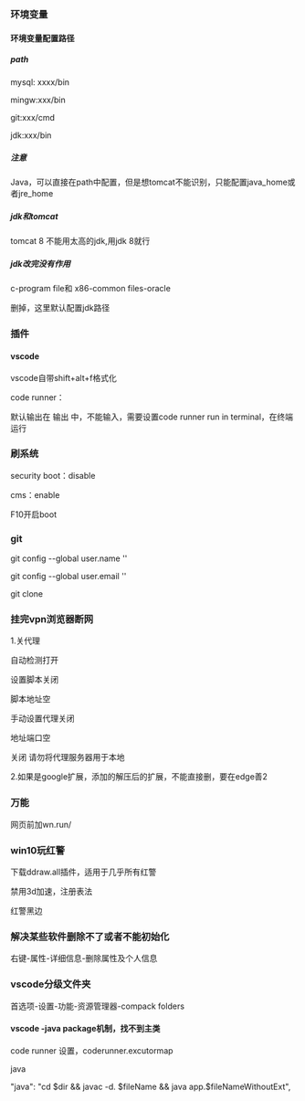 

### 环境变量

#### 环境变量配置路径

##### path

mysql:  xxxx/bin

mingw:xxx/bin

git:xxx/cmd

jdk:xxx/bin

##### 注意

Java，可以直接在path中配置，但是想tomcat不能识别，只能配置java_home或者jre_home

##### jdk和tomcat

tomcat 8 不能用太高的jdk,用jdk 8就行

##### jdk改完没有作用

c-program file和 x86-common files-oracle

删掉，这里默认配置jdk路径

### 插件

#### vscode

vscode自带shift+alt+f格式化

code runner：

默认输出在  输出 中，不能输入，需要设置code runner   run  in  terminal，在终端运行

### 刷系统

security boot：disable

cms：enable

F10开启boot

### git

git config --global user.name ''

git config --global user.email ''

git clone

### 挂完vpn浏览器断网

1.关代理

自动检测打开

设置脚本关闭

脚本地址空

手动设置代理关闭

地址端口空

关闭  请勿将代理服务器用于本地

2.如果是google扩展，添加的解压后的扩展，不能直接删，要在edge善2

### 万能

网页前加wn.run/

### win10玩红警

下载ddraw.all插件，适用于几乎所有红警

禁用3d加速，注册表法

红警黑边

### 解决某些软件删除不了或者不能初始化

右键-属性-详细信息-删除属性及个人信息

### vscode分级文件夹

首选项-设置-功能-资源管理器-compack folders

#### vscode -java package机制，找不到主类

code runner 设置，coderunner.excutormap

java

"java": "cd $dir && javac -d. $fileName && java app.$fileNameWithoutExt",

